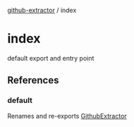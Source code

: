 [github-extractor](../index.md) / index

# index

default export and entry point

## References

### default

Renames and re-exports [GithubExtractor](../GithubExtractor/classes/GithubExtractor.md)
